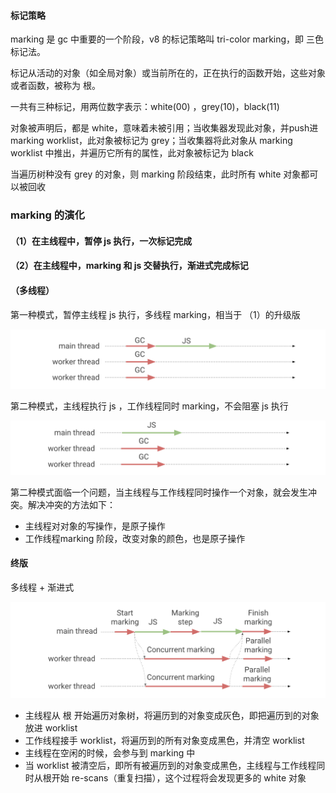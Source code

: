 

#### 标记策略

marking 是 gc 中重要的一个阶段，v8 的标记策略叫 tri-color marking，即 三色 标记法。

标记从活动的对象（如全局对象）或当前所在的，正在执行的函数开始，这些对象或者函数，被称为 根。

一共有三种标记，用两位数字表示：white(00) ，grey(10)，black(11)

对象被声明后，都是 white，意味着未被引用；当收集器发现此对象，并push进 marking worklist，此对象被标记为 grey；当收集器将此对象从 marking worklist 中推出，并遍历它所有的属性，此对象被标记为 black

当遍历树种没有 grey 的对象，则 marking 阶段结束，此时所有 white 对象都可以被回收

### marking 的演化

#### （1）在主线程中，暂停 js 执行，一次标记完成

#### （2）在主线程中，marking 和 js 交替执行，渐进式完成标记

#### （多线程）

第一种模式，暂停主线程 js 执行，多线程 marking，相当于 （1）的升级版
                
<img src="https://github.com/HanLess/experience/blob/master/js/v8%E4%B8%8E%E6%80%A7%E8%83%BD%E4%BC%98%E5%8C%96/img/1.png" />


第二种模式，主线程执行 js ，工作线程同时 marking，不会阻塞 js 执行

<img src="https://github.com/HanLess/experience/blob/master/js/v8%E4%B8%8E%E6%80%A7%E8%83%BD%E4%BC%98%E5%8C%96/img/2.png" />


第二种模式面临一个问题，当主线程与工作线程同时操作一个对象，就会发生冲突。解决冲突的方法如下：

- 主线程对对象的写操作，是原子操作
- 工作线程marking 阶段，改变对象的颜色，也是原子操作

#### 终版

多线程 + 渐进式

<img src="https://github.com/HanLess/experience/blob/master/js/v8%E4%B8%8E%E6%80%A7%E8%83%BD%E4%BC%98%E5%8C%96/img/3.png" />

 - 主线程从 根 开始遍历对象树，将遍历到的对象变成灰色，即把遍历到的对象放进 worklist
 - 工作线程接手 worklist，将遍历到的所有对象变成黑色，并清空 worklist
 - 主线程在空闲的时候，会参与到 marking 中
 - 当 worklist 被清空后，即所有被遍历到的对象变成黑色，主线程与工作线程同时从根开始 re-scans（重复扫描），这个过程将会发现更多的 white 对象



